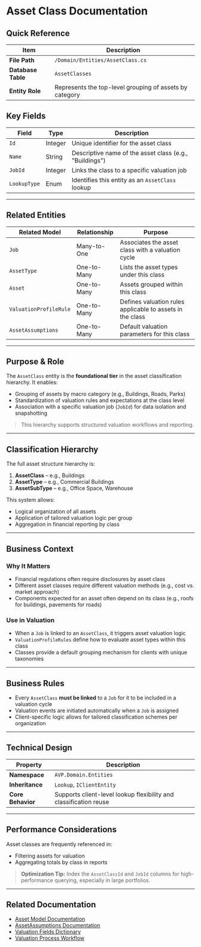 # Asset Class Documentation

## Quick Reference

| Item               | Description                                             |
| ------------------ | ------------------------------------------------------- |
| **File Path**      | `/Domain/Entities/AssetClass.cs`                        |
| **Database Table** | `AssetClasses`                                          |
| **Entity Role**    | Represents the top-level grouping of assets by category |

## Key Fields

| Field        | Type    | Description                                             |
| ------------ | ------- | ------------------------------------------------------- |
| `Id`         | Integer | Unique identifier for the asset class                   |
| `Name`       | String  | Descriptive name of the asset class (e.g., "Buildings") |
| `JobId`      | Integer | Links the class to a specific valuation job             |
| `LookupType` | Enum    | Identifies this entity as an `AssetClass` lookup        |

---

## Related Entities

| Related Model          | Relationship | Purpose                                                   |
| ---------------------- | ------------ | --------------------------------------------------------- |
| `Job`                  | Many-to-One  | Associates the asset class with a valuation cycle         |
| `AssetType`            | One-to-Many  | Lists the asset types under this class                    |
| `Asset`                | One-to-Many  | Assets grouped within this class                          |
| `ValuationProfileRule` | One-to-Many  | Defines valuation rules applicable to assets in the class |
| `AssetAssumptions`     | One-to-Many  | Default valuation parameters for this class               |

---

## Purpose & Role

The `AssetClass` entity is the **foundational tier** in the asset classification hierarchy. It enables:

* Grouping of assets by macro category (e.g., Buildings, Roads, Parks)
* Standardization of valuation rules and expectations at the class level
* Association with a specific valuation job (`JobId`) for data isolation and snapshotting

> This hierarchy supports structured valuation workflows and reporting.

---

## Classification Hierarchy

The full asset structure hierarchy is:

1. **AssetClass** – e.g., Buildings
2. **AssetType** – e.g., Commercial Buildings
3. **AssetSubType** – e.g., Office Space, Warehouse

This system allows:

* Logical organization of all assets
* Application of tailored valuation logic per group
* Aggregation in financial reporting by class

---

## Business Context

### Why It Matters

* Financial regulations often require disclosures by asset class
* Different asset classes require different valuation methods (e.g., cost vs. market approach)
* Components expected for an asset often depend on its class (e.g., roofs for buildings, pavements for roads)

### Use in Valuation

* When a `Job` is linked to an `AssetClass`, it triggers asset valuation logic
* `ValuationProfileRules` define how to evaluate asset types within this class
* Classes provide a default grouping mechanism for clients with unique taxonomies

---

## Business Rules

* Every `AssetClass` **must be linked** to a `Job` for it to be included in a valuation cycle
* Valuation events are initiated automatically when a `Job` is assigned
* Client-specific logic allows for tailored classification schemes per organization

---

## Technical Design

| Property          | Description                                                       |
| ----------------- | ----------------------------------------------------------------- |
| **Namespace**     | `AVP.Domain.Entities`                                             |
| **Inheritance**   | `Lookup`, `IClientEntity`                                         |
| **Core Behavior** | Supports client-level lookup flexibility and classification reuse |

---

## Performance Considerations

Asset classes are frequently referenced in:

* Filtering assets for valuation
* Aggregating totals by class in reports

> **Optimization Tip:** Index the `AssetClassId` and `JobId` columns for high-performance querying, especially in large portfolios.

---

## Related Documentation

* [Asset Model Documentation](Asset.md)
* [AssetAssumptions Documentation](AssetAssumptions.md)
* [Valuation Fields Dictionary](Valuation_Fields_Dictionary.md)
* [Valuation Process Workflow](../Workflows/Valuation_Process_Workflow.md)
